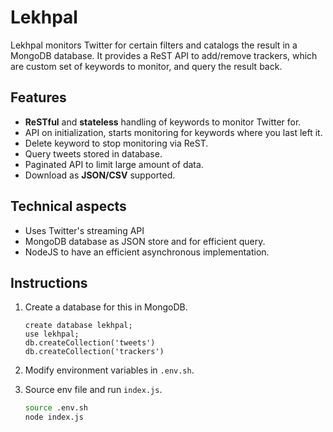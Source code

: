 # Lekhpal

Lekhpal monitors Twitter for certain filters and catalogs the result in a MongoDB database.
It provides a ReST API to add/remove trackers, which are custom set of keywords to monitor, and query the result back.

## Features
* **ReSTful** and **stateless** handling of keywords to monitor Twitter for.
* API on initialization, starts monitoring for keywords where you last left it.
* Delete keyword to stop monitoring via ReST.
* Query tweets stored in database.
* Paginated API to limit large amount of data.
* Download as **JSON/CSV** supported.

## Technical aspects
* Uses Twitter's streaming API
* MongoDB database as JSON store and for efficient query.
* NodeJS to have an efficient asynchronous implementation.

## Instructions
1. Create a database for this in MongoDB.
    ```mongo
    create database lekhpal;
    use lekhpal;
    db.createCollection('tweets')
    db.createCollection('trackers')
    ```

2. Modify environment variables in `.env.sh`.

3. Source env file and run `index.js`.
    ```sh
    source .env.sh
    node index.js
    ```
